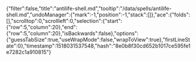 {"filter":false,"title":"antilife-shell.md","tooltip":"/data/spells/antilife-shell.md","undoManager":{"mark":-1,"position":-1,"stack":[]},"ace":{"folds":[],"scrolltop":0,"scrollleft":0,"selection":{"start":{"row":5,"column":20},"end":{"row":5,"column":20},"isBackwards":false},"options":{"guessTabSize":true,"useWrapMode":false,"wrapToView":true},"firstLineState":0},"timestamp":1518031537548,"hash":"8e0b8f30cd652b1017ce595fe1e7282c1a910815"}